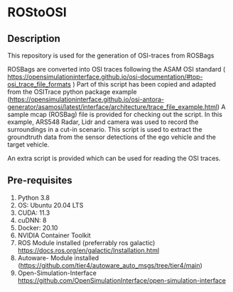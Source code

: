 # ROStoOSI
## Description
This repository is used for the generation of OSI-traces from ROSBags

ROSBags are converted into OSI traces following the ASAM OSI standard ( https://opensimulationinterface.github.io/osi-documentation/#top-osi_trace_file_formats )
Part of this script has been copied and adapted from the OSITrace python package example (https://opensimulationinterface.github.io/osi-antora-generator/asamosi/latest/interface/architecture/trace_file_example.html)
A sample mcap (ROSBag) file is provided for checking out the script. In this example, ARS548 Radar, Lidr and camera was used to record the surroundings in a cut-in scenario. This script is used to extract the groundtruth data from the sensor detections of the ego vehicle and the target vehicle.

An extra script is provided which can be used for reading the OSI traces. 

## Pre-requisites
1. Python 3.8
2. OS: Ubuntu 20.04 LTS
3. CUDA: 11.3
4. cuDNN: 8
5. Docker: 20.10
6. NVIDIA Container Toolkit
3. ROS Module installed (preferrably ros galactic) https://docs.ros.org/en/galactic/Installation.html
4. Autoware- Module installed (https://github.com/tier4/autoware_auto_msgs/tree/tier4/main)
5. Open-Simulation-Interface https://github.com/OpenSimulationInterface/open-simulation-interface
